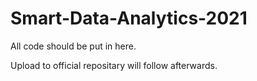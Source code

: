 # Smart-Data-Analytics-2021

All code should be put in here.

Upload to official repositary will follow afterwards.
